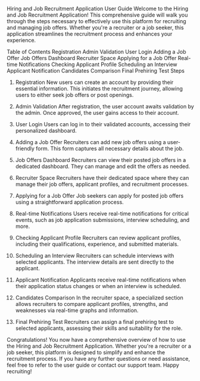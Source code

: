 Hiring and Job Recruitment Application User Guide
Welcome to the Hiring and Job Recruitment Application! This comprehensive guide will walk you through the steps necessary to effectively use this platform for recruiting and managing job offers. Whether you're a recruiter or a job seeker, this application streamlines the recruitment process and enhances your experience.

Table of Contents
Registration
Admin Validation
User Login
Adding a Job Offer
Job Offers Dashboard
Recruiter Space
Applying for a Job Offer
Real-time Notifications
Checking Applicant Profile
Scheduling an Interview
Applicant Notification
Candidates Comparison
Final Prehiring Test
Steps
1. Registration <a name="registration"></a>
New users can create an account by providing their essential information. This initiates the recruitment journey, allowing users to either seek job offers or post openings.

2. Admin Validation <a name="admin-validation"></a>
After registration, the user account awaits validation by the admin. Once approved, the user gains access to their account.

3. User Login <a name="user-login"></a>
Users can log in to their validated accounts, accessing their personalized dashboard.

4. Adding a Job Offer <a name="adding-a-job-offer"></a>
Recruiters can add new job offers using a user-friendly form. This form captures all necessary details about the job.

5. Job Offers Dashboard <a name="job-offers-dashboard"></a>
Recruiters can view their posted job offers in a dedicated dashboard. They can manage and edit the offers as needed.

6. Recruiter Space <a name="recruiter-space"></a>
Recruiters have their dedicated space where they can manage their job offers, applicant profiles, and recruitment processes.

7. Applying for a Job Offer <a name="applying-for-a-job-offer"></a>
Job seekers can apply for posted job offers using a straightforward application process.

8. Real-time Notifications <a name="real-time-notifications"></a>
Users receive real-time notifications for critical events, such as job application submissions, interview scheduling, and more.

9. Checking Applicant Profile <a name="checking-applicant-profile"></a>
Recruiters can review applicant profiles, including their qualifications, experience, and submitted materials.

10. Scheduling an Interview <a name="scheduling-an-interview"></a>
Recruiters can schedule interviews with selected applicants. The interview details are sent directly to the applicant.

11. Applicant Notification <a name="applicant-notification"></a>
Applicants receive real-time notifications when their application status changes or when an interview is scheduled.

12. Candidates Comparison <a name="candidates-comparison"></a>
In the recruiter space, a specialized section allows recruiters to compare applicant profiles, strengths, and weaknesses via real-time graphs and information.

13. Final Prehiring Test <a name="final-prehiring-test"></a>
Recruiters can assign a final prehiring test to selected applicants, assessing their skills and suitability for the role.

Congratulations! You now have a comprehensive overview of how to use the Hiring and Job Recruitment Application. Whether you're a recruiter or a job seeker, this platform is designed to simplify and enhance the recruitment process. If you have any further questions or need assistance, feel free to refer to the user guide or contact our support team. Happy recruiting!
